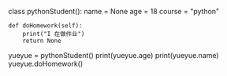 class pythonStudent():
    name = None
    age = 18
    course = "python"

    def doHomework(self):
        print("I 在做作业")
        return None
yueyue = pythonStudent()
print(yueyue.age)
print(yueyue.name)
yueyue.doHomework()